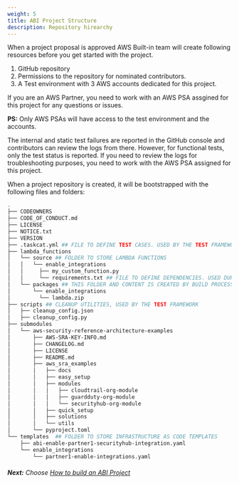 ```yaml
---
weight: 5
title: ABI Project Structure
description: Repository hirearchy
---
```


When a project proposal is approved AWS Built-in team will create following resources before you get started with the project. 

1. GitHub repository
2. Permissions to the repository for nominated contributors.
2. A Test environment with 3 AWS accounts dedicated for this project.

If you are an AWS Partner, you need to work with an AWS PSA assgined for this project for any questions or issues.

**PS:** Only AWS PSAs will have access to the test environment and the accounts. 

The internal and static test failures are reported in the GitHub console and contributors can review the logs from there. However, for functional tests, only the test status is reported. If you need to review the logs for troubleshooting purposes, you need to work with the AWS PSA assigned for this project.

When a project repository is created, it will be bootstrapped with the following files and folders: 

```bash
.
├── CODEOWNERS
├── CODE_OF_CONDUCT.md
├── LICENSE
├── NOTICE.txt
├── VERSION
├── .taskcat.yml ## FILE TO DEFINE TEST CASES. USED BY THE TEST FRAMEWORK
├── lambda_functions 
│   └── source ## FOLDER TO STORE LAMBDA FUNCTIONS
│   │   └── enable_integrations
│   │     ├── my_custom_function.py
│   │     └── requirements.txt ## FILE TO DEFINE DEPENDENCIES. USED DURING CREATION OF LAMBDA PACKAGE
│   └── packages ## THIS FOLDER AND CONTENT IS CREATED BY BUILD PROCESS. DO NOT CREATE.
│       └── enable_integrations
│         └── lambda.zip
├── scripts ## CLEANUP UTILITIES, USED BY THE TEST FRAMEWORK
│   ├── cleanup_config.json
│   ├── cleanup_config.py
├── submodules
│   └── aws-security-reference-architecture-examples
│       ├── AWS-SRA-KEY-INFO.md
│       ├── CHANGELOG.md
│       ├── LICENSE
│       ├── README.md
│       ├── aws_sra_examples
│       │   ├── docs
│       │   ├── easy_setup
│       │   ├── modules
│       │   │   ├── cloudtrail-org-module
│       │   │   ├── guardduty-org-module
│       │   │   └── securityhub-org-module
│       │   ├── quick_setup
│       │   ├── solutions
│       │   └── utils
│       └── pyproject.toml
└── templates  ## FOLDER TO STORE INFRASTRUCTURE AS CODE TEMPLATES
    ├── abi-enable-partner1-securityhub-integration.yaml
    └── enable_integrations
        └── partner1-enable-integrations.yaml
```


###### **Next:** Choose [How to build an ABI Project](/how-to-build/index.html)